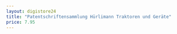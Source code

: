 ```yaml
---
layout: digistore24
title: "Patentschriftensammlung Hürlimann Traktoren und Geräte"
price: 7.95
---
```

